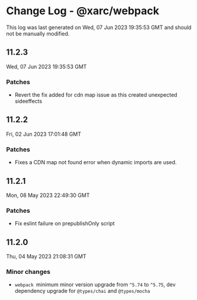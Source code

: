 # Change Log - @xarc/webpack

This log was last generated on Wed, 07 Jun 2023 19:35:53 GMT and should not be manually modified.

## 11.2.3
Wed, 07 Jun 2023 19:35:53 GMT

### Patches

- Revert the fix added for cdn map issue as this created unexpected sideeffects

## 11.2.2
Fri, 02 Jun 2023 17:01:48 GMT

### Patches

- Fixes a CDN map not found error when dynamic imports are used.

## 11.2.1
Mon, 08 May 2023 22:49:30 GMT

### Patches

- Fix eslint failure on prepublishOnly script

## 11.2.0
Thu, 04 May 2023 21:08:31 GMT

### Minor changes

- `webpack `minimum minor version upgrade from `^5.74` to `^5.75`, dev dependency upgrade for `@types/chai` and  `@types/mocha`

